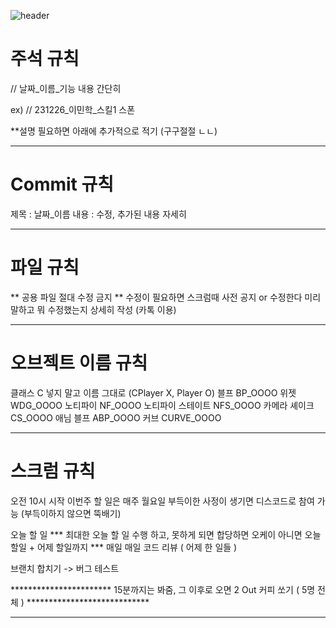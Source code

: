 ![header](https://capsule-render.vercel.app/api?type=waving&color=auto&height=200&section=header&text=무조건_읽으셈&fontSize=60)

# 주석 규칙
// 날짜_이름_기능 내용 간단히

ex)
 // 231226_이민학_스킬1 스폰

**설명 필요하면 아래에 추가적으로 적기 (구구절절 ㄴㄴ)

-------------------------------------------------------------------------------------------------------------------

# Commit 규칙
제목 : 날짜_이름
내용 : 수정, 추가된 내용 자세히

-------------------------------------------------------------------------------------------------------------------

# 파일 규칙
** 공용 파일 절대 수정 금지 **
수정이 필요하면 스크럼때 사전 공지 or 수정한다 미리 말하고 뭐 수정했는지 상세히 작성 (카톡 이용)

-------------------------------------------------------------------------------------------------------------------

# 오브젝트 이름 규칙
클래스 			C 넣지 말고 이름 그대로 (CPlayer X, Player O)
블프			BP_OOOO
위젯			WDG_OOOO
노티파이	 		NF_OOOO
노티파이 스테이트	 	NFS_OOOO
카메라 셰이크		CS_OOOO
애님 블프			ABP_OOOO
커브			CURVE_OOOO

-------------------------------------------------------------------------------------------------------------------

# 스크럼 규칙
오전 10시 시작
이번주 할 일은 매주 월요일
부득이한 사정이 생기면 디스코드로 참여 가능 (부득이하지 않으면 뚝배기)

오늘 할 일 *** 최대한 오늘 할 일 수행 하고, 못하게 되면 합당하면 오케이 아니면 오늘 할일 + 어제 할일까지 ***
매일 매일 코드 리뷰 ( 어제 한 일들 )

브랜치 합치기 -> 버그 테스트

*********************** 15분까지는 봐줌, 그 이후로 오면 2 Out 커피 쏘기 ( 5명 전체 ) ****************************


-------------------------------------------------------------------------------------------------------------------

